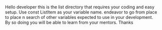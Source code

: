 Hello 
developer 
this 
is the 
list 
directory 
that 
requires 
your 
coding 
and 
easy 
setup. 
Use 
const 
ListItem 
as 
your 
variable 
name. 
endeavor 
to 
go 
from 
place 
to 
place 
n 
search 
of 
other 
variables 
expected 
to 
use 
in 
your 
development. 
By 
so 
doing 
you 
will 
be 
able 
to 
learn 
from 
your 
mentors. 
Thanks

